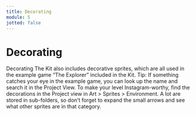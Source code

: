 ```yaml
---
title: Decorating
module: 5
jotted: false
---
```


# Decorating

Decorating
The Kit also includes decorative sprites, which are all used in the example game “The Explorer” included in the Kit.
Tip: If something catches your eye in the example game, you can look up the name and search it in the Project View.
To make your level Instagram-worthy, find the decorations in the Project view in Art > Sprites > Environment. A lot are stored in sub-folders, so don’t forget to expand the small arrows and see what other sprites are in that category.
